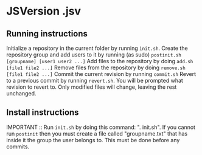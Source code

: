 # JSVersion .jsv
## Running instructions

Initialize a repository in the current folder by running `init.sh`.
Create the repository group and add users to it by running (as sudo) `postinit.sh [groupname] [user1 user2 ...]`
Add files to the repository by doing `add.sh [file1 file2 ...]`
Remove files from the repository by doing `remove.sh [file1 file2 ...]`
Commit the current revision by running `commit.sh`
Revert to a previous commit by running `revert.sh`. You will be prompted what revision to revert to. Only modified files will change, leaving the rest unchanged.

## Install instructions
IMPORTANT :: Run `init.sh` by doing this command: ". init.sh".
If you cannot run `postinit` then you must create a file called "groupname.txt" that has inside it the group the user belongs to. This must be done before any commits.
